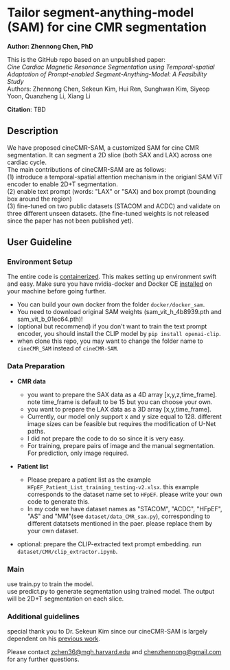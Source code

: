 # Tailor segment-anything-model (SAM) for cine CMR segmentation
**Author: Zhennong Chen, PhD**<br />

This is the GitHub repo based on an unpublished paper: <br />
*Cine Cardiac Magnetic Resonance Segmentation using Temporal-spatial Adaptation of Prompt-enabled Segment-Anything-Model: A Feasibility Study*<br />
Authors: Zhennong Chen, Sekeun Kim, Hui Ren, Sunghwan Kim, Siyeop Yoon, Quanzheng Li, Xiang Li<br />

**Citation**: TBD

## Description
We have proposed cineCMR-SAM, a customized SAM for cine CMR segmentation. It can segment a 2D slice (both SAX and LAX) across one cardiac cycle.<br />
The main contributions of cineCMR-SAM are as follows:<br />
(1) introduce a temporal-spatial attention mechanism in the origianl SAM ViT encoder to enable 2D+T segmentation.<br />
(2) enable text prompt (words: "LAX" or "SAX) and box prompt (bounding box around the region)<br />
(3) fine-tuned on two public datasets (STACOM and ACDC) and validate on three different unseen datasets. (the fine-tuned weights is not released since the paper has not been published yet).<br />


## User Guideline
### Environment Setup
The entire code is [containerized](https://www.docker.com/resources/what-container). This makes setting up environment swift and easy. Make sure you have nvidia-docker and Docker CE [installed](https://docs.nvidia.com/datacenter/cloud-native/container-toolkit/install-guide.html#docker) on your machine before going further. <br />
- You can build your own docker from the folder ```docker/docker_sam```. <br />
- You need to download original SAM weights (sam_vit_h_4b8939.pth and sam_vit_b_01ec64.pth)!<br />
- (optional but recommend) if you don't want to train the text prompt encoder, you should install the CLIP model by ```pip install openai-clip```.<br />
- when clone this repo, you may want to change the folder name to ```cineCMR_SAM``` instead of ```cineCMR-SAM```.

### Data Preparation
- **CMR data**<br />
    - you want to prepare the SAX data as a 4D array [x,y,z,time_frame]. note time_frame is default to be 15 but you can choose your own.<br />
    - you want to prepare the LAX data as a 3D array [x,y,time_frame].<br />
    - Currently, our model only support x and y size equal to 128. different image sizes can be feasible but requires the modification of U-Net paths.<br />
    - I did not prepare the code to do so since it is very easy.<br />
    - For training, prepare pairs of image and the manual segmentation. For prediction, only image required. <br />

- **Patient list** <br />
    - Please prepare a patient list as the example ```HFpEF_Patient_List_training_testing-v2.xlsx```. this example corresponds to the dataset name set to ```HFpEF```. please write your own code to generate this.<br />
    - In my code we have dataset names as "STACOM", "ACDC", "HFpEF", "AS" and "MM"(see ```dataset/data_CMR_sax.py```), corresponding to different datatsets mentioned in the paer. please replace them by your own dataset.<br />

- optional: prepare the CLIP-extracted text prompt embedding. run ```dataset/CMR/clip_extractor.ipynb```.

### Main
use train.py to train the model. <br />
use predict.py to generate segmentation using trained model. The output will be 2D+T segmentation on each slice.

### Additional guidelines 
special thank you to Dr. Sekeun Kim since our cineCMR-SAM is largely dependent on his [previous work](https://github.com/kimsekeun/MediViSTA-SAM).

Please contact zchen36@mgh.harvard.edu and chenzhennong@gmail.com for any further questions.



